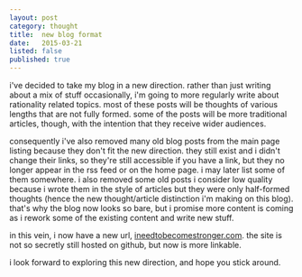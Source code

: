 ```yaml
---
layout: post
category: thought
title:  new blog format
date:   2015-03-21
listed: false
published: true
---
```


i've decided to take my blog in a new direction. rather than just writing about a mix of stuff occasionally, i'm going to more regularly write about rationality related topics. most of these posts will be thoughts of various lengths that are not fully formed. some of the posts will be more traditional articles, though, with the intention that they receive wider audiences.

consequently i've also removed many old blog posts from the main page listing because they don't fit the new direction. they still exist and i didn't change their links, so they're still accessible if you have a link, but they no longer appear in the rss feed or on the home page. i may later list some of them somewhere. i also removed some old posts i consider low quality because i wrote them in the style of articles but they were only half-formed thoughts (hence the new thought/article distinction i'm making on this blog). that's why the blog now looks so bare, but i promise more content is coming as i rework some of the existing content and write new stuff.

in this vein, i now have a new url, [ineedtobecomestronger.com](http://ineedtobecomestronger.com). the site is not so secretly still hosted on github, but now is more linkable.

i look forward to exploring this new direction, and hope you stick around.
